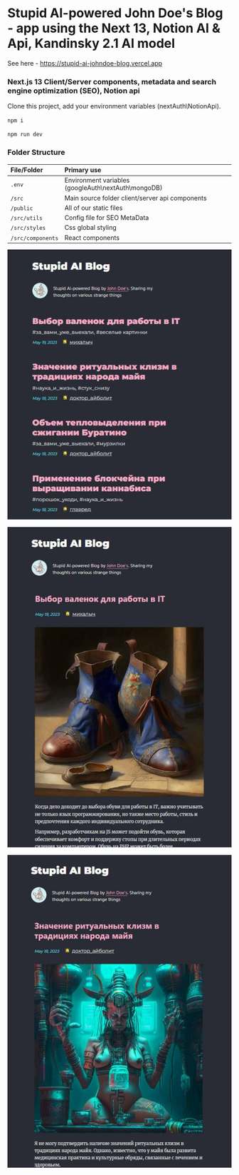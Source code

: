 # Stupid AI-powered John Doe's Blog - app using the Next 13, Notion AI & Api, Kandinsky 2.1 AI model

See here - https://stupid-ai-johndoe-blog.vercel.app

### Next.js 13 Client/Server components, metadata and search engine optimization (SEO), Notion api

Clone this project, add your environment variables (nextAuth\NotionApi).

`npm i`

`npm run dev`

### Folder Structure
 
| File/Folder  	   									| Primary use    																								|
| :-------------------------------- | :------------------------------------------------------------ |
| `.env`				          					| Environment variables (googleAuth\nextAuth\mongoDB)       		|
| `/src`				          					| Main source folder client/server api components  			    		|
| `/public`          			 					| All of our static files																				|
| `/src/utils`			           			| Config file for SEO MetaData 																  |
| `/src/styles`			         				| Css global styling 																						|
| `/src/components`       					| React components    																					|


![Screenshot 1](/public/assets/shot1.jpg)

![Screenshot 2](/public/assets/shot2.jpg)

![Screenshot 3](/public/assets/shot3.jpg)
